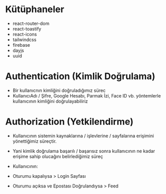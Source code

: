# Kütüphaneler

- react-router-dom
- react-toastify
- react-icons
- tailwindcss
- firebase
- dayjs
- uuid

# Authentication (Kimlik Doğrulama)

- Bir kullanıcnın kimliğini doğruladığımız sürec
- KullanıcıAdı / Şifre, Google Hesabı, Parmak İzi, Face ID vb. yöntemlerle kullanıcının kimliğini doğrulayabiliriz

# Authorization (Yetkilendirme)

- Kullanıcının sistemin kaynaklarına / işlevlerine / sayfalarına erişimini yönettiğimiz süreçtir.
- Yani kimlik doğrulama başarılı / başarısız sonra kullanıcının ne kadar erişime sahip olucağını belirlediğimiz süreç

- Kullanıcının:
- Oturumu kapalıysa > Login Sayfası
- Oturumu açıksa ve Epostası Doğrulandıysa > Feed
